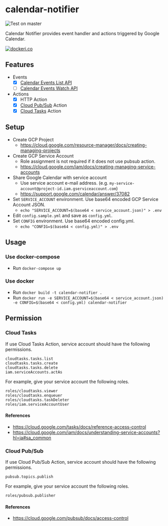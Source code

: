 calendar-notifier
===

![Test on master][github-actions-img]

Calendar Notifier provides event handler and actions triggered by Google Calendar.

[![dockeri.co][dockeri-img]][dockeri-url]

## Features

- Events
  - [x] [Calendar Events List API](https://developers.google.com/calendar/v3/reference/events/list)
  - [ ] [Calendar Events Watch API](https://developers.google.com/calendar/v3/reference/events/watch)
- Actions
  - [x] HTTP Action
  - [x] [Cloud Pub/Sub](https://cloud.google.com/pubsub/) Action
  - [x] [Cloud Tasks](https://cloud.google.com/tasks/) Action

## Setup

- Create GCP Project
  - https://cloud.google.com/resource-manager/docs/creating-managing-projects
- Create GCP Service Account
  - Role assignment is not required if it does not use pubsub action.
  - https://cloud.google.com/iam/docs/creating-managing-service-accounts
- Share Google Calendar with service account
  - Use service account e-mail address. (e.g. `my-service-account@project-id.iam.gserviceaccount.com`)
  - https://support.google.com/calendar/answer/37082
- Set `SERVICE_ACCOUNT` environment. Use base64 encoded GCP Service Account JSON.
  - `echo "SERVICE_ACCOUNT=$(base64 < service_account.json)" > .env`
- Edit `config.sample.yml` and save as `config.yml`.
- Set `CONFIG` environment. Use base64 encoded config.yml.
  - `echo "CONFIG=$(base64 < config.yml)" > .env`

## Usage

### Use docker-compose

- Run `docker-compose up`

### Use docker

- Run `docker build -t calendar-notifier .`
- Run `docker run -e SERVICE_ACCOUNT=$(base64 < service_account.json) -e CONFIG=$(base64 < config.yml) calendar-notifier`

## Permission

### Cloud Tasks

If use Cloud Tasks Action, service account should have the following permissions.

```
cloudtasks.tasks.list
cloudtasks.tasks.create
cloudtasks.tasks.delete
iam.serviceAccounts.actAs
```

For example, give your service account the following roles.

```
roles/cloudtasks.viewer
roles/cloudtasks.enqueuer
roles/cloudtasks.taskDeleter
roles/iam.serviceAccountUser
```

#### References
- https://cloud.google.com/tasks/docs/reference-access-control
- https://cloud.google.com/iam/docs/understanding-service-accounts?hl=ja#sa_common


### Cloud Pub/Sub

If use Cloud Pub/Sub Action, service account should have the following permissions.

```
pubsub.topics.publish
```

For example, give your service account the following roles.

```
roles/pubsub.publisher
```


#### References
- https://cloud.google.com/pubsub/docs/access-control

[github-actions-img]: https://github.com/ww24/calendar-notifier/workflows/Test%20on%20master/badge.svg?branch=master
[dockeri-img]: https://dockeri.co/image/ww24/calendar-notifier
[dockeri-url]: https://hub.docker.com/r/ww24/calendar-notifier

